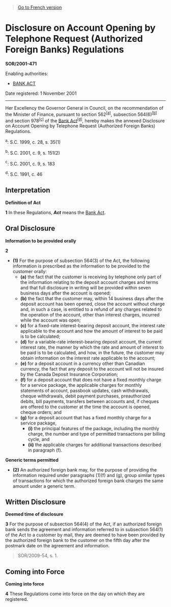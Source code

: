 > [Go to French version](/fr/Règlements/Décrets,%20ordonnances%20et%20règlements%20statutaires/2001/471.md)

# Disclosure on Account Opening by Telephone Request (Authorized Foreign Banks) Regulations

**SOR/2001-471**

Enabling authorities: 
- [BANK ACT](/en/Acts/Statutes%20of%20Canada/1991/c.%2046.md)

Date registered: 1 November 2001

----------

Her Excellency the Governor General in Council, on the recommendation of the Minister of Finance, pursuant to section 562<sup><a href='#footnotea_e'>[a]</a></sup>, subsection 564(6)<sup><a href='#footnoteb_e'>[b]</a></sup> and section 978<sup><a href='#footnotec_e'>[c]</a></sup> of the [Bank Act](/en/Acts/Statutes%20of%20Canada/1991/c.%2046.md)<sup><a href='#footnoted_e'>[d]</a></sup>, hereby makes the annexed Disclosure on Account Opening by Telephone Request (Authorized Foreign Banks) Regulations.

<a name='footnotea_e'><sup>a</sup></a>: S.C. 1999, c. 28, s. 35(1)<br />

<a name='footnoteb_e'><sup>b</sup></a>: S.C. 2001, c. 9, s. 151(2)<br />

<a name='footnotec_e'><sup>c</sup></a>: S.C. 2001, c. 9, s. 183<br />

<a name='footnoted_e'><sup>d</sup></a>: S.C. 1991, c. 46<br />




## Interpretation



**Definition of Act**

**1** In these Regulations, ***Act*** means the [Bank Act](/en/Acts/Statutes%20of%20Canada/1991/c.%2046.md).




## Oral Disclosure



**Information to be provided orally**

**2** 

- **(1)** For the purpose of subsection 564(3) of the Act, the following information is prescribed as the information to be provided to the customer orally:
	- **(a)** the fact that the customer is receiving by telephone only part of the information relating to the deposit account charges and terms and that full disclosure in writing will be provided within seven business days after the account is opened;
	- **(b)** the fact that the customer may, within 14 business days after the deposit account has been opened, close the account without charge and, in such a case, is entitled to a refund of any charges related to the operation of the account, other than interest charges, incurred while the account was open;
	- **(c)** for a fixed-rate interest-bearing deposit account, the interest rate applicable to the account and how the amount of interest to be paid is to be calculated;
	- **(d)** for a variable-rate interest-bearing deposit account, the current interest rate, the manner by which the rate and amount of interest to be paid is to be calculated, and how, in the future, the customer may obtain information on the interest rate applicable to the account;
	- **(e)** for a deposit account in a currency other than Canadian currency, the fact that any deposit to the account will not be insured by the Canada Deposit Insurance Corporation;
	- **(f)** for a deposit account that does not have a fixed monthly charge for a service package, the applicable charges for monthly statements of account, passbook updates, cash withdrawals, cheque withdrawals, debit payment purchases, preauthorized debits, bill payments, transfers between accounts and, if cheques are offered to the customer at the time the account is opened, cheque orders; and
	- **(g)** for a deposit account that has a fixed monthly charge for a service package,
		- **(i)** the principal features of the package, including the monthly charge, the number and type of permitted transactions per billing cycle, and
		- **(ii)** the applicable charges for additional transactions described in paragraph (f).

**Generic terms permitted**

- **(2)** An authorized foreign bank may, for the purpose of providing the information required under paragraphs (1)(f) and (g), group similar types of transactions for which the authorized foreign bank charges the same amount under a generic term.




## Written Disclosure



**Deemed time of disclosure**

**3** For the purpose of subsection 564(4) of the Act, if an authorized foreign bank sends the agreement and information referred to in subsection 564(1) of the Act to a customer by mail, they are deemed to have been provided by the authorized foreign bank to the customer on the fifth day after the postmark date on the agreement and information.
> SOR/2009-54, s. 1.





## Coming into Force



**Coming into force**

**4** These Regulations come into force on the day on which they are registered.



